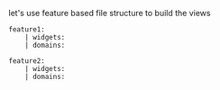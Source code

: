 let's use feature based file structure to build the views

```
feature1:
    | widgets:
    | domains:

feature2:
    | widgets:
    | domains:

```
